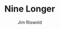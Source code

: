 ---
layout: video
video_source: 4_NineLonger30-620x480.f4v
title: Nine Longer
client: Nike
home: yes
author: Jim Riswold
credits:
  - Noam Murro, Director
  - Jim Riswold, C.D./Writer
---